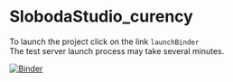 # SlobodaStudio_curency

To launch the project click on the link `launchBinder`<br>
The test server launch process may take several minutes.<br>

[![Binder](https://notebooks.gesis.org/binder/badge_logo.svg)](https://notebooks.gesis.org/binder/v2/gh/vloooo/SlobodaStudio_curency/master?urlpath=https%3A%2F%2Fgithub.com%2Fvloooo%2FSlobodaStudio_curency%2Fblob%2Fmaster%2Fmain_jupyter.ipynb)
